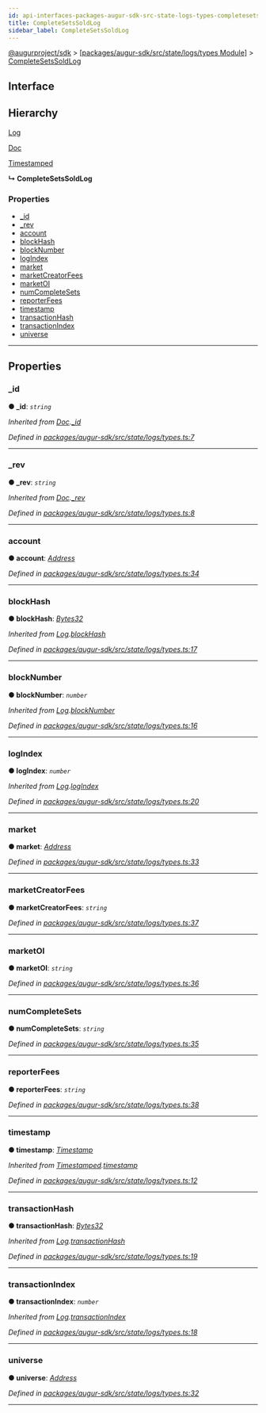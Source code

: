 ```yaml
---
id: api-interfaces-packages-augur-sdk-src-state-logs-types-completesetssoldlog
title: CompleteSetsSoldLog
sidebar_label: CompleteSetsSoldLog
---
```


[@augurproject/sdk](api-readme.md) > [[packages/augur-sdk/src/state/logs/types Module]](api-modules-packages-augur-sdk-src-state-logs-types-module.md) > [CompleteSetsSoldLog](api-interfaces-packages-augur-sdk-src-state-logs-types-completesetssoldlog.md)

## Interface

## Hierarchy

 [Log](api-interfaces-packages-augur-sdk-src-state-logs-types-log.md)

 [Doc](api-interfaces-packages-augur-sdk-src-state-logs-types-doc.md)

 [Timestamped](api-interfaces-packages-augur-sdk-src-state-logs-types-timestamped.md)

**↳ CompleteSetsSoldLog**

### Properties

* [_id](api-interfaces-packages-augur-sdk-src-state-logs-types-completesetssoldlog.md#_id)
* [_rev](api-interfaces-packages-augur-sdk-src-state-logs-types-completesetssoldlog.md#_rev)
* [account](api-interfaces-packages-augur-sdk-src-state-logs-types-completesetssoldlog.md#account)
* [blockHash](api-interfaces-packages-augur-sdk-src-state-logs-types-completesetssoldlog.md#blockhash)
* [blockNumber](api-interfaces-packages-augur-sdk-src-state-logs-types-completesetssoldlog.md#blocknumber)
* [logIndex](api-interfaces-packages-augur-sdk-src-state-logs-types-completesetssoldlog.md#logindex)
* [market](api-interfaces-packages-augur-sdk-src-state-logs-types-completesetssoldlog.md#market)
* [marketCreatorFees](api-interfaces-packages-augur-sdk-src-state-logs-types-completesetssoldlog.md#marketcreatorfees)
* [marketOI](api-interfaces-packages-augur-sdk-src-state-logs-types-completesetssoldlog.md#marketoi)
* [numCompleteSets](api-interfaces-packages-augur-sdk-src-state-logs-types-completesetssoldlog.md#numcompletesets)
* [reporterFees](api-interfaces-packages-augur-sdk-src-state-logs-types-completesetssoldlog.md#reporterfees)
* [timestamp](api-interfaces-packages-augur-sdk-src-state-logs-types-completesetssoldlog.md#timestamp)
* [transactionHash](api-interfaces-packages-augur-sdk-src-state-logs-types-completesetssoldlog.md#transactionhash)
* [transactionIndex](api-interfaces-packages-augur-sdk-src-state-logs-types-completesetssoldlog.md#transactionindex)
* [universe](api-interfaces-packages-augur-sdk-src-state-logs-types-completesetssoldlog.md#universe)

---

## Properties

<a id="_id"></a>

###  _id

**● _id**: *`string`*

*Inherited from [Doc](api-interfaces-packages-augur-sdk-src-state-logs-types-doc.md).[_id](api-interfaces-packages-augur-sdk-src-state-logs-types-doc.md#_id)*

*Defined in [packages/augur-sdk/src/state/logs/types.ts:7](https://github.com/AugurProject/augur/blob/a689f5d0f9/packages/augur-sdk/src/state/logs/types.ts#L7)*

___
<a id="_rev"></a>

###  _rev

**● _rev**: *`string`*

*Inherited from [Doc](api-interfaces-packages-augur-sdk-src-state-logs-types-doc.md).[_rev](api-interfaces-packages-augur-sdk-src-state-logs-types-doc.md#_rev)*

*Defined in [packages/augur-sdk/src/state/logs/types.ts:8](https://github.com/AugurProject/augur/blob/a689f5d0f9/packages/augur-sdk/src/state/logs/types.ts#L8)*

___
<a id="account"></a>

###  account

**● account**: *[Address](api-modules-packages-augur-sdk-src-state-logs-types-module.md#address)*

*Defined in [packages/augur-sdk/src/state/logs/types.ts:34](https://github.com/AugurProject/augur/blob/a689f5d0f9/packages/augur-sdk/src/state/logs/types.ts#L34)*

___
<a id="blockhash"></a>

###  blockHash

**● blockHash**: *[Bytes32](api-modules-packages-augur-sdk-src-state-logs-types-module.md#bytes32)*

*Inherited from [Log](api-interfaces-packages-augur-sdk-src-state-logs-types-log.md).[blockHash](api-interfaces-packages-augur-sdk-src-state-logs-types-log.md#blockhash)*

*Defined in [packages/augur-sdk/src/state/logs/types.ts:17](https://github.com/AugurProject/augur/blob/a689f5d0f9/packages/augur-sdk/src/state/logs/types.ts#L17)*

___
<a id="blocknumber"></a>

###  blockNumber

**● blockNumber**: *`number`*

*Inherited from [Log](api-interfaces-packages-augur-sdk-src-state-logs-types-log.md).[blockNumber](api-interfaces-packages-augur-sdk-src-state-logs-types-log.md#blocknumber)*

*Defined in [packages/augur-sdk/src/state/logs/types.ts:16](https://github.com/AugurProject/augur/blob/a689f5d0f9/packages/augur-sdk/src/state/logs/types.ts#L16)*

___
<a id="logindex"></a>

###  logIndex

**● logIndex**: *`number`*

*Inherited from [Log](api-interfaces-packages-augur-sdk-src-state-logs-types-log.md).[logIndex](api-interfaces-packages-augur-sdk-src-state-logs-types-log.md#logindex)*

*Defined in [packages/augur-sdk/src/state/logs/types.ts:20](https://github.com/AugurProject/augur/blob/a689f5d0f9/packages/augur-sdk/src/state/logs/types.ts#L20)*

___
<a id="market"></a>

###  market

**● market**: *[Address](api-modules-packages-augur-sdk-src-state-logs-types-module.md#address)*

*Defined in [packages/augur-sdk/src/state/logs/types.ts:33](https://github.com/AugurProject/augur/blob/a689f5d0f9/packages/augur-sdk/src/state/logs/types.ts#L33)*

___
<a id="marketcreatorfees"></a>

###  marketCreatorFees

**● marketCreatorFees**: *`string`*

*Defined in [packages/augur-sdk/src/state/logs/types.ts:37](https://github.com/AugurProject/augur/blob/a689f5d0f9/packages/augur-sdk/src/state/logs/types.ts#L37)*

___
<a id="marketoi"></a>

###  marketOI

**● marketOI**: *`string`*

*Defined in [packages/augur-sdk/src/state/logs/types.ts:36](https://github.com/AugurProject/augur/blob/a689f5d0f9/packages/augur-sdk/src/state/logs/types.ts#L36)*

___
<a id="numcompletesets"></a>

###  numCompleteSets

**● numCompleteSets**: *`string`*

*Defined in [packages/augur-sdk/src/state/logs/types.ts:35](https://github.com/AugurProject/augur/blob/a689f5d0f9/packages/augur-sdk/src/state/logs/types.ts#L35)*

___
<a id="reporterfees"></a>

###  reporterFees

**● reporterFees**: *`string`*

*Defined in [packages/augur-sdk/src/state/logs/types.ts:38](https://github.com/AugurProject/augur/blob/a689f5d0f9/packages/augur-sdk/src/state/logs/types.ts#L38)*

___
<a id="timestamp"></a>

###  timestamp

**● timestamp**: *[Timestamp](api-modules-packages-augur-sdk-src-state-logs-types-module.md#timestamp)*

*Inherited from [Timestamped](api-interfaces-packages-augur-sdk-src-state-logs-types-timestamped.md).[timestamp](api-interfaces-packages-augur-sdk-src-state-logs-types-timestamped.md#timestamp)*

*Defined in [packages/augur-sdk/src/state/logs/types.ts:12](https://github.com/AugurProject/augur/blob/a689f5d0f9/packages/augur-sdk/src/state/logs/types.ts#L12)*

___
<a id="transactionhash"></a>

###  transactionHash

**● transactionHash**: *[Bytes32](api-modules-packages-augur-sdk-src-state-logs-types-module.md#bytes32)*

*Inherited from [Log](api-interfaces-packages-augur-sdk-src-state-logs-types-log.md).[transactionHash](api-interfaces-packages-augur-sdk-src-state-logs-types-log.md#transactionhash)*

*Defined in [packages/augur-sdk/src/state/logs/types.ts:19](https://github.com/AugurProject/augur/blob/a689f5d0f9/packages/augur-sdk/src/state/logs/types.ts#L19)*

___
<a id="transactionindex"></a>

###  transactionIndex

**● transactionIndex**: *`number`*

*Inherited from [Log](api-interfaces-packages-augur-sdk-src-state-logs-types-log.md).[transactionIndex](api-interfaces-packages-augur-sdk-src-state-logs-types-log.md#transactionindex)*

*Defined in [packages/augur-sdk/src/state/logs/types.ts:18](https://github.com/AugurProject/augur/blob/a689f5d0f9/packages/augur-sdk/src/state/logs/types.ts#L18)*

___
<a id="universe"></a>

###  universe

**● universe**: *[Address](api-modules-packages-augur-sdk-src-state-logs-types-module.md#address)*

*Defined in [packages/augur-sdk/src/state/logs/types.ts:32](https://github.com/AugurProject/augur/blob/a689f5d0f9/packages/augur-sdk/src/state/logs/types.ts#L32)*

___

